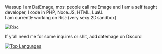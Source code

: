 Wassup I am DatEmage, most people call me Emage and I am a self taught developer, I code in PHP, Node.JS, HTML, LuaU.<br>
I am currently working on Rise (very sexy 2D sandbox)


[![Rise](https://github-readme-stats.vercel.app/api/pin/?username=rise-sandbox&repo=rise-src&theme=dark)](https://github.com/rise-sandbox/rise-src)

If y'all need me for some inquires or shit, add datemage on Discord 


[![Top Languages](https://github-readme-stats.vercel.app/api/top-langs/?username=specocow&theme=dark)](https://github.com/specocow/)
